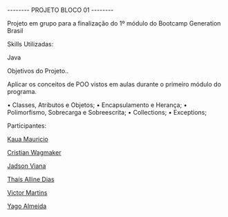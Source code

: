 -------- PROJETO BLOCO 01 --------

Projeto em grupo para a finalização do 1º módulo do Bootcamp Generation Brasil

Skills Utilizadas:

Java

Objetivos do Projeto..

Aplicar os conceitos de POO vistos em aulas durante o primeiro módulo do programa.

• Classes, Atributos e Objetos;
• Encapsulamento e Herança;
• Polimorfismo, Sobrecarga e Sobreescrita;
• Collections;
• Exceptions;

Participantes:

[Kaua Mauricio](https://github.com/KauaMauricio)

[Cristian Wagmaker](https://github.com/criswagmaker)

[Jadson Viana](https://github.com/Jadsonvs)

[Thaís Alline Dias](https://github.com/tha-alline)

[Victor Martins](https://github.com/victormreis)

[Yago Almeida](https://github.com/yagorajose)
